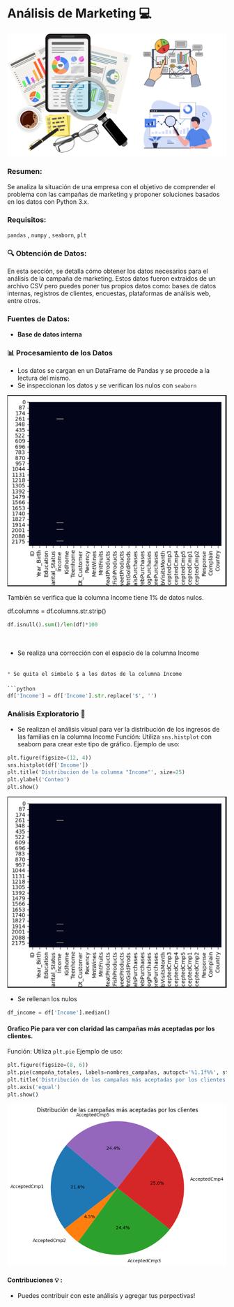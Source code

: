 # Análisis de Marketing 💻
![Imagen marketing](https://github.com/AleDV89/An-lisis_MKT/blob/main/Marketing.png
)
### Resumen:
Se analiza la situación de una empresa con el objetivo de comprender el problema con las campañas de marketing y proponer soluciones basados en los datos con Python 3.x.

### Requisitos: 

`pandas` , `numpy` , `seaborn`, `plt`

### 🔍 Obtención de Datos:
En esta sección, se detalla cómo obtener los datos necesarios para el análisis de la campaña de marketing. 
Estos datos fueron extraidos de un archivo CSV pero puedes poner tus propios datos como:  bases de datos internas, registros de clientes, encuestas, plataformas de análisis web, entre otros.

### Fuentes de Datos:

- **Base de datos interna**

### 📊 Procesamiento de los Datos
* Los datos se cargan en un DataFrame de Pandas y se procede a la lectura del mismo.
* Se inspeccionan los datos y se verifican los nulos con `seaborn`
  
![Verificar Nulos ](https://github.com/AleDV89/An-lisis_MKT/blob/main/seaborn.png
)

También se verifica que la columna Income tiene 1% de datos nulos.

df.columns = df.columns.str.strip()

```python
df.isnull().sum()/len(df)*100




```
* Se realiza una corrección con el espacio de la columna Income
```python

* Se quita el simbolo $ a los datos de la columna Income

```python
df['Income'] = df['Income'].str.replace('$', '')

```
### Análisis Exploratorio 📝

* Se realizan el  análisis visual para ver la distribución de los ingresos de las familias en la columna Income
Función: Utiliza `sns.histplot` con seaborn para crear este tipo de gráfico.
 Ejemplo de uso:
```python
plt.figure(figsize=(12, 4))
sns.histplot(df['Income'])
plt.title('Distribucion de la columna "Income"', size=25)
plt.ylabel('Conteo')
plt.show()

 ``` 
![Distribucion ](https://github.com/AleDV89/An-lisis_MKT/blob/main/seaborn.png
)

* Se rellenan los nulos
```python
df_income = df['Income'].median()

```
#### Grafico Pie para ver con claridad las campañas más aceptadas por los clientes.
Función: Utiliza `plt.pie`
Ejemplo de uso:
```python
plt.figure(figsize=(8, 6))
plt.pie(campaña_totales, labels=nombres_campañas, autopct='%1.1f%%', startangle=140)
plt.title('Distribución de las campañas más aceptadas por los clientes')
plt.axis('equal') 
plt.show()
```
![pie](https://github.com/AleDV89/An-lisis_MKT/blob/main/.pie.png)

#### Contribuciones 💡 :
* Puedes contribuir con este análisis y agregar tus perpectivas!

